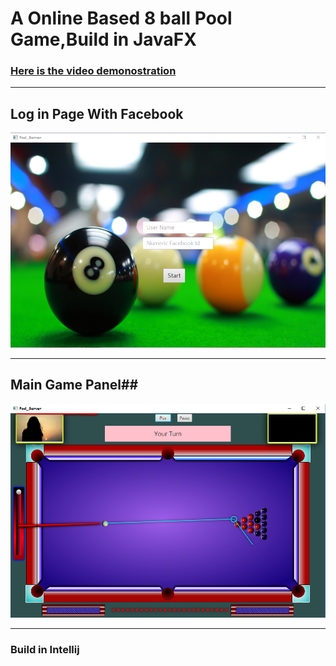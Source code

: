 # A Online Based 8 ball Pool Game,Build in JavaFX # 
### [Here is the video demonostration](https://youtu.be/413PDw1cnmQ)  ###
------
## Log in Page With Facebook #
![Alt text](p1.png?raw=true "Log In Page With Facebook")

------
## Main Game Panel##
![Alt text](p2.png?raw=true "Game Window")

------

### Build in Intellij ###
